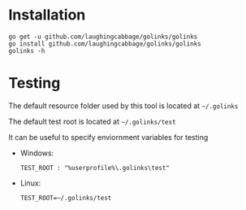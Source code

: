 
# Installation
```
go get -u github.com/laughingcabbage/golinks/golinks
go install github.com/laughingcabbage/golinks/golinks
golinks -h
```

# Testing
The default resource folder used by this tool is located at `~/.golinks`

The default test root is located at `~/.golinks/test`

It can be useful to specify enviornment variables for testing

* Windows:
    ```
    TEST_ROOT : "%userprofile%\.golinks\test"
    ```

* Linux:
    ```
    TEST_ROOT=~/.golinks/test
    ```